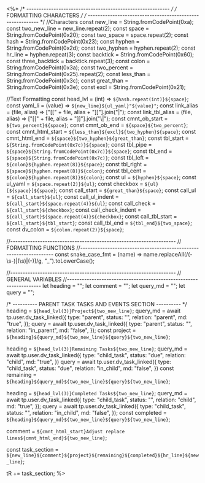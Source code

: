 <%*
/* ---------------------------------------------------------- */
/*                    FORMATTING CHARACTERS                   */
/* ---------------------------------------------------------- */
//Characters
const new_line = String.fromCodePoint(0xa);
const two_new_line = new_line.repeat(2);
const space = String.fromCodePoint(0x20);
const two_space = space.repeat(2);
const hash = String.fromCodePoint(0x23);
const hyphen = String.fromCodePoint(0x2d);
const two_hyphen = hyphen.repeat(2);
const hr_line = hyphen.repeat(3);
const backtick = String.fromCodePoint(0x60);
const three_backtick = backtick.repeat(3);
const colon = String.fromCodePoint(0x3a);
const two_percent = String.fromCodePoint(0x25).repeat(2);
const less_than = String.fromCodePoint(0x3c);
const great_than = String.fromCodePoint(0x3e);
const excl = String.fromCodePoint(0x21);

//Text Formatting
const head_lvl = (int) => `${hash.repeat(int)}${space}`;
const yaml_li = (value) => `${new_line}${ul_yaml}"${value}"`;
const link_alias = (file, alias) => ["[[" + file, alias + "]]"].join("|");
const link_tbl_alias = (file, alias) => ["[[" + file, alias + "]]"].join("\\|");
const cmnt_ob_start = `${two_percent}${space}`;
const cmnt_ob_end = `${space}${two_percent}`;
const cmnt_html_start = `${less_than}${excl}${two_hyphen}${space}`;
const cmnt_html_end = `${space}${two_hyphen}${great_than}`;
const tbl_start = `${String.fromCodePoint(0x7c)}${space}`;
const tbl_pipe = `${space}${String.fromCodePoint(0x7c)}${space}`;
const tbl_end = `${space}${String.fromCodePoint(0x7c)}`;
const tbl_left = `${colon}${hyphen.repeat(8)}${space}`;
const tbl_right = `${space}${hyphen.repeat(8)}${colon}`;
const tbl_cent = `${colon}${hyphen.repeat(8)}${colon}`;
const ul = `${hyphen}${space}`;
const ul_yaml = `${space.repeat(2)}${ul}`;
const checkbox = `${ul}[${space}]${space}`;
const call_start = `${great_than}${space}`;
const call_ul = `${call_start}${ul}`;
const call_ul_indent = `${call_start}${space.repeat(4)}${ul}`;
const call_check = `${call_start}${checkbox}`;
const call_check_indent = `${call_start}${space.repeat(4)}${checkbox}`;
const call_tbl_start = `${call_start}${tbl_start}`;
const call_tbl_end = `${tbl_end}${two_space}`;
const dv_colon = `${colon.repeat(2)}${space}`;

//-------------------------------------------------------------------
// FORMATTING FUNCTIONS
//-------------------------------------------------------------------
const snake_case_fmt = (name) =>
  name.replaceAll(/(\-\s\-)|(\s)|(\-)]/g, "_").toLowerCase();

//-------------------------------------------------------------------
// GENERAL VARIABLES
//-------------------------------------------------------------------
let heading = "";
let comment = "";
let query_md = "";
let query = "";

/* ---------- PARENT TASK TASKS AND EVENTS SECTION ---------- */
heading = `${head_lvl(3)}Project${two_new_line}`;
query_md = await tp.user.dv_task_linked({
  type: "parent",
  status: "",
  relation: "parent",
  md: "true",
});
query = await tp.user.dv_task_linked({
  type: "parent",
  status: "",
  relation: "in_parent",
  md: "false",
});
const project = `${heading}${query_md}${two_new_line}${query}${two_new_line}`;

heading = `${head_lvl(3)}Remaining Tasks${two_new_line}`;
query_md = await tp.user.dv_task_linked({
  type: "child_task",
  status: "due",
  relation: "child",
  md: "true",
})
query = await tp.user.dv_task_linked({
  type: "child_task",
  status: "due",
  relation: "in_child",
  md: "false",
})
const remaining = `${heading}${query_md}${two_new_line}${query}${two_new_line}`;

heading = `${head_lvl(3)}Completed Tasks${two_new_line}`;
query_md = await tp.user.dv_task_linked({
  type: "child_task",
  status: "",
  relation: "child",
  md: "true",
});
query = await tp.user.dv_task_linked({
  type: "child_task",
  status: "",
  relation: "in_child",
  md: "false",
});
const completed = `${heading}${query_md}${two_new_line}${query}${two_new_line}`;

comment = `${cmnt_html_start}Adjust replace lines${cmnt_html_end}${two_new_line}`;

const task_section = `${new_line}${comment}${project}${remaining}${completed}${hr_line}${new_line}`;

tR += task_section;
%>

